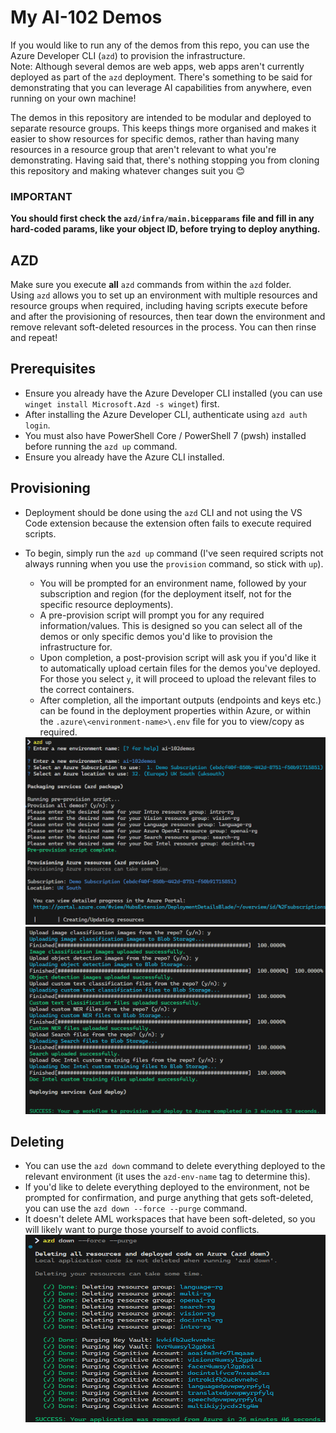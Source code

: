 # My AI-102 Demos
If you would like to run any of the demos from this repo, you can use the Azure Developer CLI (`azd`) to provision the infrastructure.  
Note: Although several demos are web apps, web apps aren't currently deployed as part of the `azd` deployment. There's something to be said for demonstrating that you can leverage AI capabilities from anywhere, even running on your own machine!  

The demos in this repository are intended to be modular and deployed to separate resource groups. This keeps things more organised and makes it easier to show resources for specific demos, rather than having many resources in a resource group that aren't relevant to what you're demonstrating. Having said that, there's nothing stopping you from cloning this repository and making whatever changes suit you 😊

### IMPORTANT
**You should first check the `azd/infra/main.bicepparams` file and fill in any hard-coded params, like your object ID, before trying to deploy anything.**

## AZD
Make sure you execute **all** `azd` commands from within the `azd` folder.  
Using `azd` allows you to set up an environment with multiple resources and resource groups when required, including having scripts execute before and after the provisioning of resources, then tear down the environment and remove relevant soft-deleted resources in the process. You can then rinse and repeat!

## Prerequisites
- Ensure you already have the Azure Developer CLI installed (you can use `winget install Microsoft.Azd -s winget`) first.
- After installing the Azure Developer CLI, authenticate using `azd auth login`.
- You must also have PowerShell Core / PowerShell 7 (pwsh) installed before running the `azd up` command.
- Ensure you already have the Azure CLI installed.

## Provisioning
- Deployment should be done using the `azd` CLI and not using the VS Code extension because the extension often fails to execute required scripts.
- To begin, simply run the `azd up` command (I've seen required scripts not always running when you use the `provision` command, so stick with `up`).
    - You will be prompted for an environment name, followed by your subscription and region (for the deployment itself, not for the specific resource deployments).
    - A pre-provision script will prompt you for any required information/values. This is designed so you can select all of the demos or only specific demos you'd like to provision the infrastructure for.
    - Upon completion, a post-provision script will ask you if you'd like it to automatically upload certain files for the demos you've deployed. For those you select `y`, it will proceed to upload the relevant files to the correct containers.
    - After completion, all the important outputs (endpoints and keys etc.) can be found in the deployment properties within Azure, or within the `.azure\<environment-name>\.env` file for you to view/copy as required.

    <img src="readmeimages/azdup.png" alt="azd up terminal example" width="500" height="300">
    <img src="readmeimages/postprovision.png" alt="azd up postprovision output" width="500" height="300">

## Deleting
- You can use the `azd down` command to delete everything deployed to the relevant environment (it uses the `azd-env-name` tag to determine this).
- If you'd like to delete everything deployed to the environment, not be prompted for confirmation, and purge anything that gets soft-deleted, you can use the `azd down --force --purge` command.
- It doesn't delete AML workspaces that have been soft-deleted, so you will likely want to purge those yourself to avoid conflicts.   
    <img src="readmeimages/azddown.png" alt="azd down purge output" width="500" height="300">
